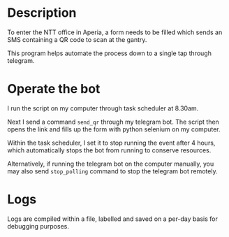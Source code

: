 # Description
To enter the NTT office in Aperia, a form needs to be filled which sends an SMS containing a QR code to scan at the gantry.

This program helps automate the process down to a single tap through telegram.

# Operate the bot
I run the script on my computer through task scheduler at 8.30am.

Next I send a command `send_qr` through my telegram bot. The script then opens the link and fills up the form with python selenium on my computer.

Within the task scheduler, I set it to stop running the event after 4 hours, which automatically stops the bot from running to conserve resources.

Alternatively, if running the telegram bot on the computer manually, you may also send `stop_polling` command to stop the telegram bot remotely.

# Logs
Logs are compiled within a file, labelled and saved on a per-day basis for debugging purposes.

